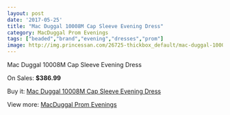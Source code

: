 ```yaml
---
layout: post
date: '2017-05-25'
title: "Mac Duggal 10008M Cap Sleeve Evening Dress"
category: MacDuggal Prom Evenings
tags: ["beaded","brand","evening","dresses","prom"]
image: http://img.princessan.com/26725-thickbox_default/mac-duggal-10008m-cap-sleeve-evening-dress.jpg
---
```

Mac Duggal 10008M Cap Sleeve Evening Dress

On Sales: **$386.99**
<a href="https://www.princessan.com/en/12246-mac-duggal-10008m-cap-sleeve-evening-dress.html"><amp-img layout="responsive" width="600" height="600" src="//img.princessan.com/26725-thickbox_default/mac-duggal-10008m-cap-sleeve-evening-dress.jpg" alt="Mac Duggal 10008M Cap Sleeve Evening Dress 0" /></a>
<a href="https://www.princessan.com/en/12246-mac-duggal-10008m-cap-sleeve-evening-dress.html"><amp-img layout="responsive" width="600" height="600" src="//img.princessan.com/26727-thickbox_default/mac-duggal-10008m-cap-sleeve-evening-dress.jpg" alt="Mac Duggal 10008M Cap Sleeve Evening Dress 1" /></a>
<a href="https://www.princessan.com/en/12246-mac-duggal-10008m-cap-sleeve-evening-dress.html"><amp-img layout="responsive" width="600" height="600" src="//img.princessan.com/26726-thickbox_default/mac-duggal-10008m-cap-sleeve-evening-dress.jpg" alt="Mac Duggal 10008M Cap Sleeve Evening Dress 2" /></a>

Buy it: [Mac Duggal 10008M Cap Sleeve Evening Dress](https://www.princessan.com/en/12246-mac-duggal-10008m-cap-sleeve-evening-dress.html "Mac Duggal 10008M Cap Sleeve Evening Dress")

View more: [MacDuggal Prom Evenings](https://www.princessan.com/en/87- "MacDuggal Prom Evenings")